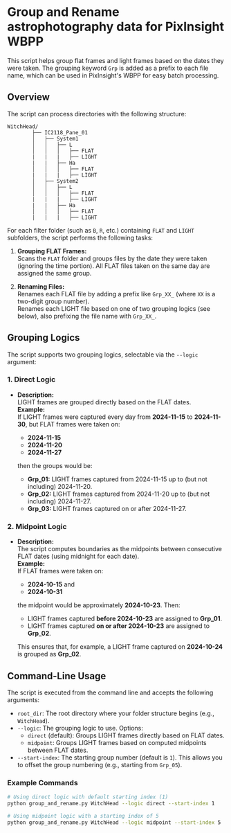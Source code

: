 # Group and Rename astrophotography data for PixInsight WBPP

This script helps group flat frames and light frames based on the dates they were taken. The grouping keyword `Grp` is added as a prefix to each file name, which can be used in PixInsight's WBPP for easy batch processing.

## Overview

The script can process directories with the following structure:
```
WitchHead/ 
        ├── IC2118_Pane_01
        │   ├── System1
        │   │   ├── L
        │   │   │   ├── FLAT
        |   |   |   ├── LIGHT
        |   |   ├── Ha
        │   │   │   ├── FLAT
        |   |   |   ├── LIGHT
        │   ├── System2
        │   │   ├── L
        │   │   │   ├── FLAT
        |   |   |   ├── LIGHT
        |   |   ├── Ha
        │   │   │   ├── FLAT
        |   |   |   ├── LIGHT
```


For each filter folder (such as `B`, `R`, etc.) containing `FLAT` and `LIGHT` subfolders, the script performs the following tasks:

1. **Grouping FLAT Frames:**  
   Scans the `FLAT` folder and groups files by the date they were taken (ignoring the time portion). All FLAT files taken on the same day are assigned the same group.

2. **Renaming Files:**  
   Renames each FLAT file by adding a prefix like `Grp_XX_` (where `XX` is a two-digit group number).  
   Renames each LIGHT file based on one of two grouping logics (see below), also prefixing the file name with `Grp_XX_`.

## Grouping Logics

The script supports two grouping logics, selectable via the `--logic` argument:

### 1. Direct Logic

- **Description:**  
  LIGHT frames are grouped directly based on the FLAT dates.  
  **Example:**  
  If LIGHT frames were captured every day from **2024-11-15** to **2024-11-30**, but FLAT frames were taken on:
  - **2024-11-15**
  - **2024-11-20**
  - **2024-11-27**

  then the groups would be:
  - **Grp_01:** LIGHT frames captured from 2024-11-15 up to (but not including) 2024-11-20.
  - **Grp_02:** LIGHT frames captured from 2024-11-20 up to (but not including) 2024-11-27.
  - **Grp_03:** LIGHT frames captured on or after 2024-11-27.

### 2. Midpoint Logic

- **Description:**  
  The script computes boundaries as the midpoints between consecutive FLAT dates (using midnight for each date).  
  **Example:**  
  If FLAT frames were taken on:
  - **2024-10-15** and
  - **2024-10-31**

  the midpoint would be approximately **2024-10-23**. Then:
  - LIGHT frames captured **before 2024-10-23** are assigned to **Grp_01**.
  - LIGHT frames captured **on or after 2024-10-23** are assigned to **Grp_02**.

  This ensures that, for example, a LIGHT frame captured on **2024-10-24** is grouped as **Grp_02**.

## Command-Line Usage

The script is executed from the command line and accepts the following arguments:

- `root_dir`: The root directory where your folder structure begins (e.g., `WitchHead`).
- `--logic`: The grouping logic to use. Options:
  - `direct` (default): Groups LIGHT frames directly based on FLAT dates.
  - `midpoint`: Groups LIGHT frames based on computed midpoints between FLAT dates.
- `--start-index`: The starting group number (default is `1`). This allows you to offset the group numbering (e.g., starting from `Grp_05`).

### Example Commands

```bash
# Using direct logic with default starting index (1)
python group_and_rename.py WitchHead --logic direct --start-index 1

# Using midpoint logic with a starting index of 5
python group_and_rename.py WitchHead --logic midpoint --start-index 5
